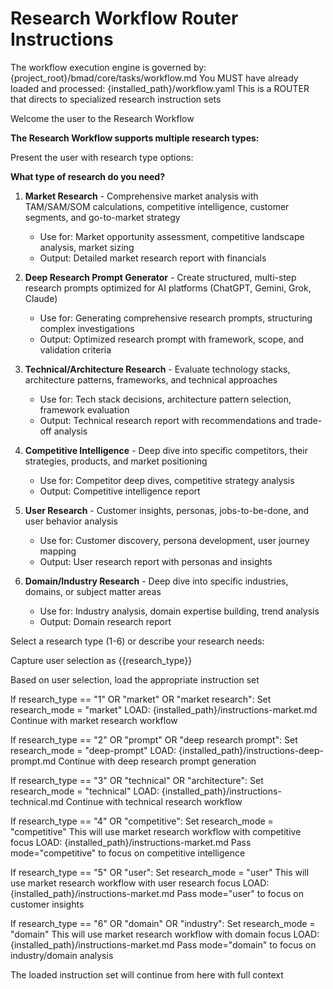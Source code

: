 # Research Workflow Router Instructions

<critical>The workflow execution engine is governed by: {project_root}/bmad/core/tasks/workflow.md</critical>
<critical>You MUST have already loaded and processed: {installed_path}/workflow.yaml</critical>
<critical>This is a ROUTER that directs to specialized research instruction sets</critical>

<!-- IDE-INJECT-POINT: research-subagents -->

<workflow>

<step n="1" goal="Welcome and Research Type Selection">
<action>Welcome the user to the Research Workflow</action>

**The Research Workflow supports multiple research types:**

Present the user with research type options:

**What type of research do you need?**

1. **Market Research** - Comprehensive market analysis with TAM/SAM/SOM calculations, competitive intelligence, customer segments, and go-to-market strategy
   - Use for: Market opportunity assessment, competitive landscape analysis, market sizing
   - Output: Detailed market research report with financials

2. **Deep Research Prompt Generator** - Create structured, multi-step research prompts optimized for AI platforms (ChatGPT, Gemini, Grok, Claude)
   - Use for: Generating comprehensive research prompts, structuring complex investigations
   - Output: Optimized research prompt with framework, scope, and validation criteria

3. **Technical/Architecture Research** - Evaluate technology stacks, architecture patterns, frameworks, and technical approaches
   - Use for: Tech stack decisions, architecture pattern selection, framework evaluation
   - Output: Technical research report with recommendations and trade-off analysis

4. **Competitive Intelligence** - Deep dive into specific competitors, their strategies, products, and market positioning
   - Use for: Competitor deep dives, competitive strategy analysis
   - Output: Competitive intelligence report

5. **User Research** - Customer insights, personas, jobs-to-be-done, and user behavior analysis
   - Use for: Customer discovery, persona development, user journey mapping
   - Output: User research report with personas and insights

6. **Domain/Industry Research** - Deep dive into specific industries, domains, or subject matter areas
   - Use for: Industry analysis, domain expertise building, trend analysis
   - Output: Domain research report

<ask>Select a research type (1-6) or describe your research needs:</ask>

<action>Capture user selection as {{research_type}}</action>

</step>

<step n="2" goal="Route to Appropriate Research Instructions">

<critical>Based on user selection, load the appropriate instruction set</critical>

<check>If research_type == "1" OR "market" OR "market research":</check>
<action>Set research_mode = "market"</action>
<action>LOAD: {installed_path}/instructions-market.md</action>
<action>Continue with market research workflow</action>

<check>If research_type == "2" OR "prompt" OR "deep research prompt":</check>
<action>Set research_mode = "deep-prompt"</action>
<action>LOAD: {installed_path}/instructions-deep-prompt.md</action>
<action>Continue with deep research prompt generation</action>

<check>If research_type == "3" OR "technical" OR "architecture":</check>
<action>Set research_mode = "technical"</action>
<action>LOAD: {installed_path}/instructions-technical.md</action>
<action>Continue with technical research workflow</action>

<check>If research_type == "4" OR "competitive":</check>
<action>Set research_mode = "competitive"</action>
<action>This will use market research workflow with competitive focus</action>
<action>LOAD: {installed_path}/instructions-market.md</action>
<action>Pass mode="competitive" to focus on competitive intelligence</action>

<check>If research_type == "5" OR "user":</check>
<action>Set research_mode = "user"</action>
<action>This will use market research workflow with user research focus</action>
<action>LOAD: {installed_path}/instructions-market.md</action>
<action>Pass mode="user" to focus on customer insights</action>

<check>If research_type == "6" OR "domain" OR "industry":</check>
<action>Set research_mode = "domain"</action>
<action>This will use market research workflow with domain focus</action>
<action>LOAD: {installed_path}/instructions-market.md</action>
<action>Pass mode="domain" to focus on industry/domain analysis</action>

<critical>The loaded instruction set will continue from here with full context</critical>

</step>

</workflow>
